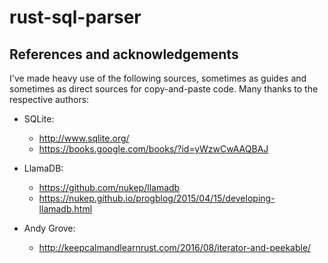# rust-sql-parser

## References and acknowledgements

I've made heavy use of the following sources, sometimes as guides
and sometimes as direct sources for copy-and-paste code.  Many
thanks to the respective authors:

* SQLite: 
	- http://www.sqlite.org/
	- https://books.google.com/books/?id=yWzwCwAAQBAJ

* LlamaDB: 
	- https://github.com/nukep/llamadb
	- https://nukep.github.io/progblog/2015/04/15/developing-llamadb.html

* Andy Grove: 
	- http://keepcalmandlearnrust.com/2016/08/iterator-and-peekable/
